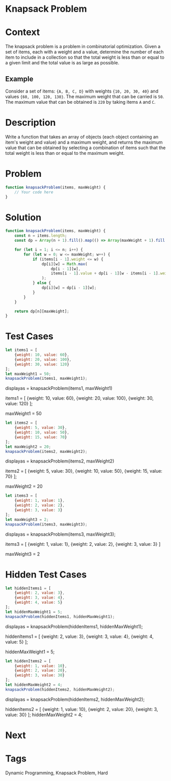 # Knapsack Problem

# Context

The knapsack problem is a problem in combinatorial optimization. Given a set of items, each with a weight and a value,
determine the number of each item to include in a collection so that the total weight is less than or equal to a given
limit and the total value is as large as possible.

## Example

Consider a set of items: `{A, B, C, D}` with weights `{10, 20, 30, 40}` and values `{60, 100, 120, 130}`. The maximum
weight that can be carried is `50`. The maximum value that can be obtained is `220` by taking items `A` and `C`.

# Description

Write a function that takes an array of objects (each object containing an item's weight and value) and a maximum
weight, and returns the maximum value that can be obtained by selecting a combination of items such that the total
weight is less than or equal to the maximum weight.

# Problem

```javascript
function knapsackProblem(items, maxWeight) {
    // Your code here
}
```

# Solution

```javascript
function knapsackProblem(items, maxWeight) {
    const n = items.length;
    const dp = Array(n + 1).fill().map(() => Array(maxWeight + 1).fill(0));

    for (let i = 1; i <= n; i++) {
        for (let w = 0; w <= maxWeight; w++) {
            if (items[i - 1].weight <= w) {
                dp[i][w] = Math.max(
                    dp[i - 1][w],
                    items[i - 1].value + dp[i - 1][w - items[i - 1].weight]
                );
            } else {
                dp[i][w] = dp[i - 1][w];
            }
        }
    }

    return dp[n][maxWeight];
}
```

# Test Cases

```javascript
let items1 = [
    {weight: 10, value: 60},
    {weight: 20, value: 100},
    {weight: 30, value: 120}
];
let maxWeight1 = 50;
knapsackProblem(items1, maxWeight1);
```

displayas = knapsackProblem(items1, maxWeight1)

items1 = [
{weight: 10, value: 60},
{weight: 20, value: 100},
{weight: 30, value: 120}
];

maxWeight1 = 50

```javascript
let items2 = [
    {weight: 5, value: 30},
    {weight: 10, value: 50},
    {weight: 15, value: 70}
];
let maxWeight2 = 20;
knapsackProblem(items2, maxWeight2);
```

displayas = knapsackProblem(items2, maxWeight2)

items2 = [
{weight: 5, value: 30},
{weight: 10, value: 50},
{weight: 15, value: 70}
];

maxWeight2 = 20

```javascript
let items3 = [
    {weight: 1, value: 1},
    {weight: 2, value: 2},
    {weight: 3, value: 3}
];
let maxWeight3 = 2;
knapsackProblem(items3, maxWeight3);
```

displayas = knapsackProblem(items3, maxWeight3);

items3 = [
{weight: 1, value: 1},
{weight: 2, value: 2},
{weight: 3, value: 3}
]

maxWeight3 = 2

# Hidden Test Cases

```javascript
let hiddenItems1 = [
    {weight: 2, value: 3},
    {weight: 3, value: 4},
    {weight: 4, value: 5}
];
let hiddenMaxWeight1 = 5;
knapsackProblem(hiddenItems1, hiddenMaxWeight1);
```

displayas = knapsackProblem(hiddenItems1, hiddenMaxWeight1);

hiddenItems1 = [
{weight: 2, value: 3},
{weight: 3, value: 4},
{weight: 4, value: 5}
];

hiddenMaxWeight1 = 5;

```javascript
let hiddenItems2 = [
    {weight: 1, value: 10},
    {weight: 2, value: 20},
    {weight: 3, value: 30}
];
let hiddenMaxWeight2 = 4;
knapsackProblem(hiddenItems2, hiddenMaxWeight2);
```

displayas = knapsackProblem(hiddenItems2, hiddenMaxWeight2);

hiddenItems2 = [
{weight: 1, value: 10},
{weight: 2, value: 20},
{weight: 3, value: 30}
];
hiddenMaxWeight2 = 4;

# Next

# Tags

Dynamic Programming, Knapsack Problem, Hard
